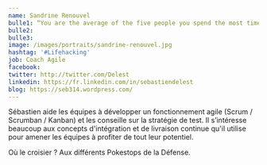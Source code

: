 ```yaml
---
name: Sandrine Renouvel 
bulle1: “You are the average of the five people you spend the most time with.” – Jim Rohn
bulle2: 
bulle3: 
image: /images/portraits/sandrine-renouvel.jpg
hashtag: '#Lifehacking'
job: Coach Agile
facebook: 
twitter: http://twitter.com/Delest
linkedin: https://fr.linkedin.com/in/sebastiendelest
blog: https://seb314.wordpress.com/
---
```


Sébastien aide les équipes à développer un fonctionnement agile (Scrum / Scrumban / Kanban) et les conseille sur la stratégie de test. Il s’intéresse beaucoup aux concepts d'intégration et de livraison continue qu'il utilise pour amener les équipes à profiter de tout leur potentiel.

Où le croisier ? Aux différents Pokestops de la Défense.
